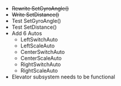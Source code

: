 * ~~Rewrite SetGyroAngle()~~
* ~~Write SetDistance()~~
* Test SetGyroAngle()
* Test SetDistance()
* Add 6 Autos
    * LeftSwitchAuto
    * LeftScaleAuto
    * CenterSwitchAuto
    * CenterScaleAuto
    * RightSwitchAuto
    * RightScaleAuto
* Elevator subsystem needs to be functional